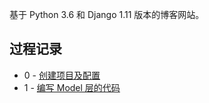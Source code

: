 基于 Python 3.6 和 Django 1.11 版本的博客网站。



## 过程记录

- 0 - [创建项目及配置](<https://www.cnblogs.com/qiuxirufeng/p/11375363.html>)
- 1 - [编写 Model 层的代码](https://www.cnblogs.com/qiuxirufeng/p/11375581.html)


